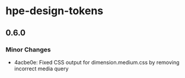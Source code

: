 # hpe-design-tokens

## 0.6.0

### Minor Changes

- 4acbe0e: Fixed CSS output for dimension.medium.css by removing incorrect media query
